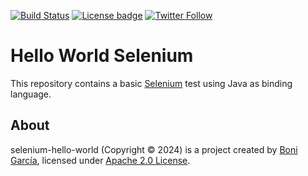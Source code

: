 [![Build Status](https://github.com/bonigarcia/browser-automation-apis/actions/workflows/selenium.yml/badge.svg)](https://github.com/bonigarcia/browser-automation-apis/actions/workflows/selenium.yml)
[![License badge](https://img.shields.io/badge/license-Apache2-green.svg)](https://www.apache.org/licenses/LICENSE-2.0)
[![Twitter Follow](https://img.shields.io/twitter/follow/boni_gg.svg?style=social)](https://twitter.com/boni_gg)

# Hello World Selenium
This repository contains a basic [Selenium] test using Java as binding language.

## About
selenium-hello-world (Copyright &copy; 2024) is a project created by [Boni García], licensed under [Apache 2.0 License].

[Apache 2.0 License]: https://www.apache.org/licenses/LICENSE-2.0
[Boni García]: https://bonigarcia.dev/
[Selenium]: https://www.selenium.dev/